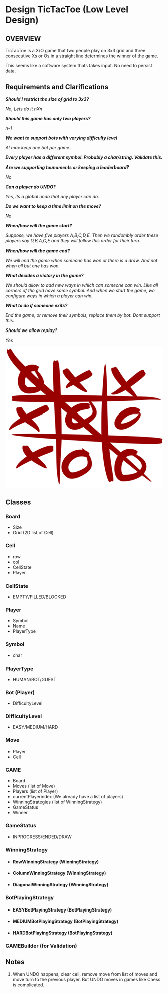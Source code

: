 # Design TicTacToe (Low Level Design)

## **OVERVIEW**

TicTacToe is a X/O game that two people play on 3x3 grid and three consecutive Xs or Os in a straight line determines the winner of the game. 

This seems like a software system thats takes input. No need to persist data.

## Requirements and Clarifications

_**Should I restrict the size of grid to 3x3?**_

_No, Lets do it nXn_


_**Should this game has only two players?**_

_n-1_


_**We want to support bots with varying difficulty level**_

_At max keep one bot per game._.


_**Every player has a different symbol. Probably a char/string. Validate this.**_


_**Are we supporting tounaments or keeping a leaderboard?**_

_No_


_**Can a player do UNDO?**_

_Yes, its a global undo that any player can do._


_**Do we want to keep a time limit on the move?**_

_No_


_**When/how will the game start?**_

_Suppose, we have five players A,B,C,D,E. Then we randombly order these players say D,B,A,C,E and they will follow this order for their turn._


_**When/how will the game end?**_

_We will end the game when someone has won or there is a draw. And not when all but one has won._


_**What decides a victory in the game?**_

_We should allow to add new ways in which can someone can win. Like all corners of the grid have same symbol. And when we start the game, we configure ways in which a player can win._


_**What to do if someone exits?**_

_End the game, or remove their symbols, replace them by bot. Dont support this._


_**Should we allow replay?**_

_Yes_

![Image](./tic_tac_toe.jpg "RED")


## Classes

### Board
- Size
- Grid (2D list of Cell)

### Cell
- row
- col
- CellState
- Player

### CellState
- EMPTY/FILLED/BLOCKED

### Player
- Symbol
- Name
- PlayerType

### Symbol
- char

### PlayerType
- HUMAN/BOT/GUEST
 
### Bot (Player)
- DifficultyLevel

### DifficultyLevel
- EASY/MEDIUM/HARD

### Move
- Player
- Cell

### GAME
- Board
- Moves (list of Move)
- Players (list of Player)
- currentPlayerindex (We already have a list of players)
- WinningStrategies (list of WinningStrategy)
- GameStatus 
- Winner

### GameStatus
- INPROGRESS/ENDED/DRAW

### WinningStrategy

- #### RowWinningStrategy (WinningStrategy)
- #### ColumnWinningStrategy (WinningStrategy)
- #### DiagonalWinningStrategy (WinningStrategy)

### BotPlayingStrategy

- #### EASYBotPlayingStrategy (BotPlayingStrategy)
- #### MEDIUMBotPlayingStrategy (BotPlayingStrategy)
- #### HARDBotPlayingStrategy (BotPlayingStrategy)

### GAMEBuilder (for Validation)

## Notes

1. When UNDO happens, clear cell, remove move from list of moves and 
move turn to the previous player. But UNDO moves in games like Chess is complicated.

